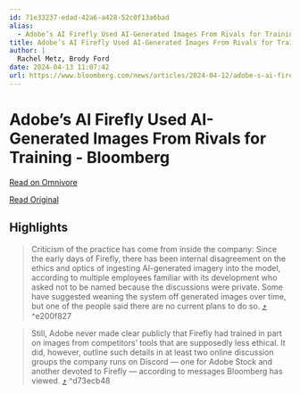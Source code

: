 ```yaml
---
id: 71e33237-edad-42a6-a428-52c0f13a6bad
alias:
  - Adobe’s AI Firefly Used AI-Generated Images From Rivals for Training - Bloomberg
title: Adobe’s AI Firefly Used AI-Generated Images From Rivals for Training - Bloomberg
author: |
  Rachel Metz, Brody Ford
date: 2024-04-13 11:07:42
url: https://www.bloomberg.com/news/articles/2024-04-12/adobe-s-ai-firefly-used-ai-generated-images-from-rivals-for-training
---
```


# Adobe’s AI Firefly Used AI-Generated Images From Rivals for Training - Bloomberg

[Read on Omnivore](https://omnivore.app/me/adobe-s-ai-firefly-used-ai-generated-images-from-rivals-for-trai-18ed6ed557f)

[Read Original](https://www.bloomberg.com/news/articles/2024-04-12/adobe-s-ai-firefly-used-ai-generated-images-from-rivals-for-training)

## Highlights

> Criticism of the practice has come from inside the company: Since the early days of Firefly, there has been internal disagreement on the ethics and optics of ingesting AI-generated imagery into the model, according to multiple employees familiar with its development who asked not to be named because the discussions were private. Some have suggested weaning the system off generated images over time, but one of the people said there are no current plans to do so. [⤴️](https://omnivore.app/me/adobe-s-ai-firefly-used-ai-generated-images-from-rivals-for-trai-18ed6ed557f#e200f827-18a2-4287-acbc-086109afd774)  ^e200f827

> Still, Adobe never made clear publicly that Firefly had trained in part on images from competitors’ tools that are supposedly less ethical. It did, however, outline such details in at least two online discussion groups the company runs on Discord — one for Adobe Stock and another devoted to Firefly — according to messages Bloomberg has viewed. [⤴️](https://omnivore.app/me/adobe-s-ai-firefly-used-ai-generated-images-from-rivals-for-trai-18ed6ed557f#d73ecb48-a8ec-470b-ac0a-577d883773e5)  ^d73ecb48

